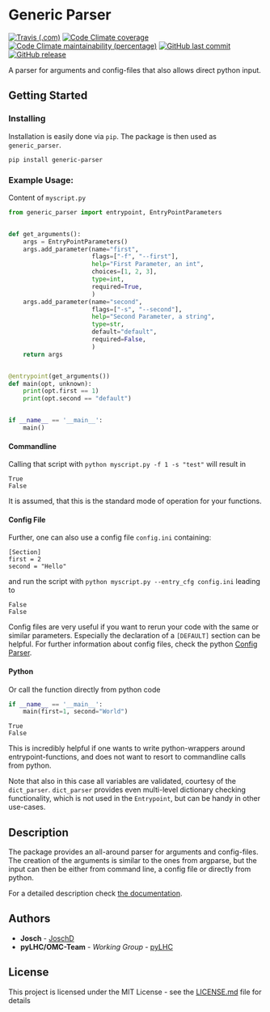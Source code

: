 # Generic Parser
[![Travis (.com)](https://img.shields.io/travis/com/pylhc/generic_parser.svg?style=popout)](https://travis-ci.com/pylhc/generic_parser/)
[![Code Climate coverage](https://img.shields.io/codeclimate/coverage/pylhc/generic_parser.svg?style=popout)](https://codeclimate.com/github/pylhc/generic_parser)
[![Code Climate maintainability (percentage)](https://img.shields.io/codeclimate/maintainability-percentage/pylhc/generic_parser.svg?style=popout)](https://codeclimate.com/github/pylhc/generic_parser)
[![GitHub last commit](https://img.shields.io/github/last-commit/pylhc/generic_parser.svg?style=popout)](https://github.com/pylhc/generic_parser/)
[![GitHub release](https://img.shields.io/github/release/pylhc/generic_parser.svg?style=popout)](https://github.com/pylhc/generic_parser/)

A parser for arguments and config-files that also allows direct python input.

## Getting Started

### Installing

Installation is easily done via `pip`. The package is then used as `generic_parser`.

```
pip install generic-parser
```

### Example Usage:

Content of `myscript.py`
```python
from generic_parser import entrypoint, EntryPointParameters


def get_arguments():
    args = EntryPointParameters()
    args.add_parameter(name="first",
                       flags=["-f", "--first"],
                       help="First Parameter, an int",
                       choices=[1, 2, 3],
                       type=int,
                       required=True,
                       )
    args.add_parameter(name="second",
                       flags=["-s", "--second"],
                       help="Second Parameter, a string",
                       type=str,
                       default="default",
                       required=False,
                       )
    return args


@entrypoint(get_arguments())
def main(opt, unknown):
    print(opt.first == 1)
    print(opt.second == "default")


if __name__ == '__main__':
    main()
```

#### Commandline
Calling that script with ``python myscript.py -f 1 -s "test"`` will result in 
```
True
False
```

It is assumed, that this is the standard mode of operation for your functions.

#### Config File
Further, one can also use a config file `config.ini` containing:
```
[Section]
first = 2
second = "Hello"
```
and run the script with `python myscript.py --entry_cfg config.ini` leading to
```
False
False
```

Config files are very useful if you want to rerun your code with the same or similar parameters.
Especially the declaration of a `[DEFAULT]` section can be helpful.
For further information about config files, check the python
[Config Parser](https://docs.python.org/3/library/configparser.html).


#### Python
Or call the function directly from python code

```python
if __name__ == '__main__':
    main(first=1, second="World")   
```

```
True
False
```

This is incredibly helpful if one wants to write python-wrappers around entrypoint-functions, 
and does not want to resort to commandline calls from python.

Note that also in this case all variables are validated, courtesy of the `dict_parser`.
`dict_parser` provides even multi-level dictionary checking functionality, 
which is not used in the `Entrypoint`, but can be handy in other use-cases.

## Description

The package provides an all-around parser for arguments and config-files.
The creation of the arguments is similar to the ones from argparse, but the input
can then be either from command line, a config file or directly from python.

For a detailed description check [the documentation](https://pylhc.github.io/generic_parser).


## Authors

* **Josch** - [JoschD](https://github.com/JoschD)
* **pyLHC/OMC-Team** - *Working Group* - [pyLHC](https://github.com/orgs/pylhc/teams/omc-team)


## License

This project is licensed under the MIT License - see the [LICENSE.md](LICENSE.md) file for details


